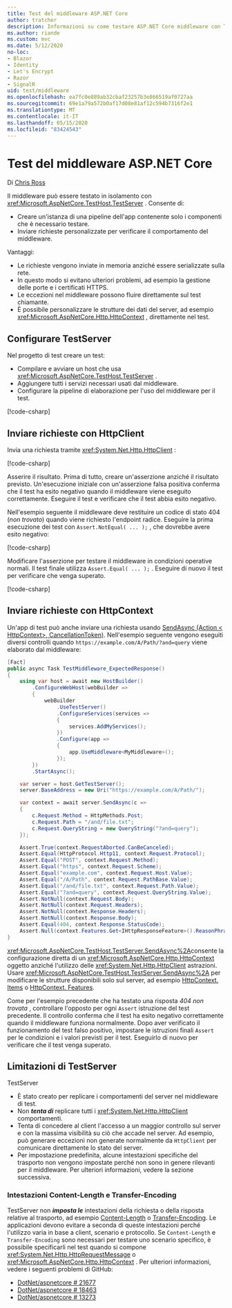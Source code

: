 ```yaml
---
title: Test del middleware ASP.NET Core
author: tratcher
description: Informazioni su come testare ASP.NET Core middleware con TestServer.
ms.author: riande
ms.custom: mvc
ms.date: 5/12/2020
no-loc:
- Blazor
- Identity
- Let's Encrypt
- Razor
- SignalR
uid: test/middleware
ms.openlocfilehash: ea7fc0e889ab32cbaf23257b3e866519af0727aa
ms.sourcegitcommit: 69e1a79a572b0af17d08e81af12c594b7316f2e1
ms.translationtype: MT
ms.contentlocale: it-IT
ms.lasthandoff: 05/15/2020
ms.locfileid: "83424543"
---
```

# <a name="test-aspnet-core-middleware"></a>Test del middleware ASP.NET Core

Di [Chris Ross](https://github.com/Tratcher)

Il middleware può essere testato in isolamento con <xref:Microsoft.AspNetCore.TestHost.TestServer> . Consente di:

* Creare un'istanza di una pipeline dell'app contenente solo i componenti che è necessario testare.
* Inviare richieste personalizzate per verificare il comportamento del middleware.

Vantaggi:

* Le richieste vengono inviate in memoria anziché essere serializzate sulla rete.
* In questo modo si evitano ulteriori problemi, ad esempio la gestione delle porte e i certificati HTTPS.
* Le eccezioni nel middleware possono fluire direttamente sul test chiamante.
* È possibile personalizzare le strutture dei dati del server, ad esempio <xref:Microsoft.AspNetCore.Http.HttpContext> , direttamente nel test.

## <a name="set-up-the-testserver"></a>Configurare TestServer

Nel progetto di test creare un test:

* Compilare e avviare un host che usa <xref:Microsoft.AspNetCore.TestHost.TestServer> .
* Aggiungere tutti i servizi necessari usati dal middleware.
* Configurare la pipeline di elaborazione per l'uso del middleware per il test.

[!code-csharp[](middleware/samples_snapshot/3.x/setup.cs?highlight=4-18)]

## <a name="send-requests-with-httpclient"></a>Inviare richieste con HttpClient
Invia una richiesta tramite <xref:System.Net.Http.HttpClient> :

[!code-csharp[](middleware/samples_snapshot/3.x/request.cs?highlight=20)]

Asserire il risultato. Prima di tutto, creare un'asserzione anziché il risultato previsto. Un'esecuzione iniziale con un'asserzione falsa positiva conferma che il test ha esito negativo quando il middleware viene eseguito correttamente. Eseguire il test e verificare che il test abbia esito negativo.

Nell'esempio seguente il middleware deve restituire un codice di stato 404 (*non trovato*) quando viene richiesto l'endpoint radice. Eseguire la prima esecuzione dei test con `Assert.NotEqual( ... );` , che dovrebbe avere esito negativo:

[!code-csharp[](middleware/samples_snapshot/3.x/false-failure-check.cs?highlight=22)]

Modificare l'asserzione per testare il middleware in condizioni operative normali. Il test finale utilizza `Assert.Equal( ... );` . Eseguire di nuovo il test per verificare che venga superato.

[!code-csharp[](middleware/samples_snapshot/3.x/final-test.cs?highlight=22)]

## <a name="send-requests-with-httpcontext"></a>Inviare richieste con HttpContext

Un'app di test può anche inviare una richiesta usando [SendAsync (Action \< HttpContext>, CancellationToken)](xref:Microsoft.AspNetCore.TestHost.TestServer.SendAsync%2A). Nell'esempio seguente vengono eseguiti diversi controlli quando `https://example.com/A/Path/?and=query` viene elaborato dal middleware:

```csharp
[Fact]
public async Task TestMiddleware_ExpectedResponse()
{
    using var host = await new HostBuilder()
        .ConfigureWebHost(webBuilder =>
        {
            webBuilder
                .UseTestServer()
                .ConfigureServices(services =>
                {
                    services.AddMyServices();
                })
                .Configure(app =>
                {
                    app.UseMiddleware<MyMiddleware>();
                });
        })
        .StartAsync();

    var server = host.GetTestServer();
    server.BaseAddress = new Uri("https://example.com/A/Path/");

    var context = await server.SendAsync(c =>
    {
        c.Request.Method = HttpMethods.Post;
        c.Request.Path = "/and/file.txt";
        c.Request.QueryString = new QueryString("?and=query");
    });

    Assert.True(context.RequestAborted.CanBeCanceled);
    Assert.Equal(HttpProtocol.Http11, context.Request.Protocol);
    Assert.Equal("POST", context.Request.Method);
    Assert.Equal("https", context.Request.Scheme);
    Assert.Equal("example.com", context.Request.Host.Value);
    Assert.Equal("/A/Path", context.Request.PathBase.Value);
    Assert.Equal("/and/file.txt", context.Request.Path.Value);
    Assert.Equal("?and=query", context.Request.QueryString.Value);
    Assert.NotNull(context.Request.Body);
    Assert.NotNull(context.Request.Headers);
    Assert.NotNull(context.Response.Headers);
    Assert.NotNull(context.Response.Body);
    Assert.Equal(404, context.Response.StatusCode);
    Assert.Null(context.Features.Get<IHttpResponseFeature>().ReasonPhrase);
}
```

<xref:Microsoft.AspNetCore.TestHost.TestServer.SendAsync%2A>consente la configurazione diretta di un <xref:Microsoft.AspNetCore.Http.HttpContext> oggetto anziché l'utilizzo delle <xref:System.Net.Http.HttpClient> astrazioni. Usare <xref:Microsoft.AspNetCore.TestHost.TestServer.SendAsync%2A> per modificare le strutture disponibili solo sul server, ad esempio [HttpContext. Items](xref:Microsoft.AspNetCore.Http.HttpContext.Items) o [HttpContext. Features](xref:Microsoft.AspNetCore.Http.HttpContext.Features).

Come per l'esempio precedente che ha testato una risposta *404 non trovata* , controllare l'opposto per ogni `Assert` istruzione del test precedente. Il controllo conferma che il test ha esito negativo correttamente quando il middleware funziona normalmente. Dopo aver verificato il funzionamento del test falso positivo, impostare le istruzioni finali `Assert` per le condizioni e i valori previsti per il test. Eseguirlo di nuovo per verificare che il test venga superato.

## <a name="testserver-limitations"></a>Limitazioni di TestServer

TestServer

* È stato creato per replicare i comportamenti del server nel middleware di test.
* Non ***tenta di*** replicare tutti i <xref:System.Net.Http.HttpClient> comportamenti.
* Tenta di concedere al client l'accesso a un maggior controllo sul server e con la massima visibilità su ciò che accade nel server. Ad esempio, può generare eccezioni non generate normalmente da `HttpClient` per comunicare direttamente lo stato del server.
* Per impostazione predefinita, alcune intestazioni specifiche del trasporto non vengono impostate perché non sono in genere rilevanti per il middleware. Per ulteriori informazioni, vedere la sezione successiva.

### <a name="content-length-and-transfer-encoding-headers"></a>Intestazioni Content-Length e Transfer-Encoding

TestServer non ***imposta le*** intestazioni della richiesta o della risposta relative al trasporto, ad esempio [Content-Length](https://developer.mozilla.org/docs/Web/HTTP/Headers/Content-Length) o [Transfer-Encoding](https://developer.mozilla.org/docs/Web/HTTP/Headers/Transfer-Encoding). Le applicazioni devono evitare a seconda di queste intestazioni perché l'utilizzo varia in base a client, scenario e protocollo. Se `Content-Length` e `Transfer-Encoding` sono necessari per testare uno scenario specifico, è possibile specificarli nel test quando si compone <xref:System.Net.Http.HttpRequestMessage> o <xref:Microsoft.AspNetCore.Http.HttpContext> . Per ulteriori informazioni, vedere i seguenti problemi di GitHub:

* [DotNet/aspnetcore # 21677](https://github.com/dotnet/aspnetcore/issues/21677)
* [DotNet/aspnetcore # 18463](https://github.com/dotnet/aspnetcore/issues/18463)
* [DotNet/aspnetcore # 13273](https://github.com/dotnet/aspnetcore/issues/13273)

